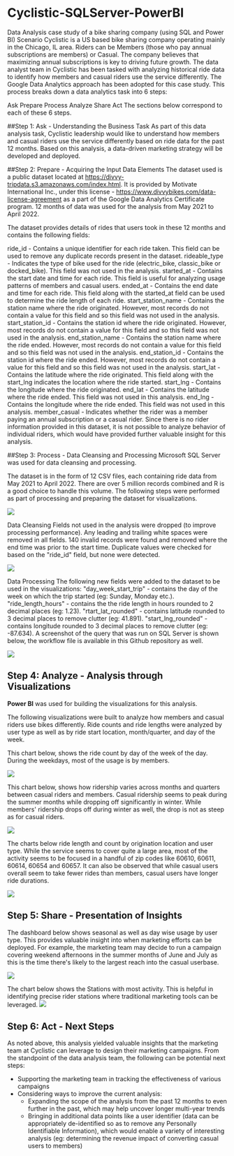 # Cyclistic-SQLServer-PowerBI
Data Analysis case study of a bike sharing company (using SQL and Power BI)
Scenario
Cyclistic is a US based bike sharing company operating mainly in the Chicago, IL area. Riders can be Members (those who pay annual subscriptions are members) or Casual. The company believes that maximizing annual subscriptions is key to driving future growth. The data analyst team in Cyclistic has been tasked with analyzing historical ride data to identify how members and casual riders use the service differently. The Google Data Analytics approach has been adopted for this case study. This process breaks down a data analytics task into 6 steps:

Ask
Prepare
Process
Analyze
Share
Act
The sections below correspond to each of these 6 steps.

##Step 1: Ask - Understanding the Business Task
As part of this data analysis task, Cyclistic leadership would like to understand how members and casual riders use the service differently based on ride data for the past 12 months. Based on this analysis, a data-driven marketing strategy will be developed and deployed.

##Step 2: Prepare - Acquiring the Input Data Elements
The dataset used is a public dataset located at https://divvy-tripdata.s3.amazonaws.com/index.html. It is provided by Motivate International Inc., under this license - https://www.divvybikes.com/data-license-agreement as a part of the Google Data Analytics Certificate program. 12 months of data was used for the analysis from May 2021 to April 2022.

The dataset provides details of rides that users took in these 12 months and contains the following fields:

ride_id - Contains a unique identifier for each ride taken. This field can be used to remove any duplicate records present in the dataset.
rideable_type - Indicates the type of bike used for the ride (electric_bike, classic_bike or docked_bike). This field was not used in the analysis.
started_at - Contains the start date and time for each ride. This field is useful for analyzing usage patterns of members and casual users.
ended_at - Contains the end date and time for each ride. This field along with the started_at field can be used to determine the ride length of each ride.
start_station_name - Contains the station name where the ride originated. However, most records do not contain a value for this field and so this field was not used in the analysis.
start_station_id - Contains the station id where the ride originated. However, most records do not contain a value for this field and so this field was not used in the analysis.
end_station_name - Contains the station name where the ride ended. However, most records do not contain a value for this field and so this field was not used in the analysis.
end_station_id - Contains the station id where the ride ended. However, most records do not contain a value for this field and so this field was not used in the analysis.
start_lat - Contains the latitude where the ride originated. This field along with the start_lng indicates the location where the ride started.
start_lng - Contains the longitude where the ride originated.
end_lat - Contains the latitude where the ride ended. This field was not used in this analysis.
end_lng - Contains the longitude where the ride ended. This field was not used in this analysis.
member_casual - Indicates whether the rider was a member paying an annual subscription or a casual rider.
Since there is no rider information provided in this dataset, it is not possible to analyze behavior of individual riders, which would have provided further valuable insight for this analysis.

##Step 3: Process - Data Cleansing and Processing
 Microsoft SQL Server was used for data cleansing and processing.

The dataset is in the form of 12 CSV files, each containing ride data from May 2021 to April 2022. There are over 5 million records combined and R is a good choice to handle this volume. The following steps were performed as part of processing and preparing the dataset for visualizations.

<img src="/sqlimage/Data%20Combining.png" />



Data Cleansing
Fields not used in the analysis were dropped (to improve processing performance).
Any leading and trailing white spaces were removed in all fields.
140 invalid records were found and removed where the end time was prior to the start time.
Duplicate values were checked for based on the "ride_id" field, but none were detected.

<img src="/sqlimage/Data%20Cleaning.png" />


Data Processing
The following new fields were added to the dataset to be used in the visualizations:
"day_week_start_trip" - contains the day of the week on which the trip started (eg: Sunday, Monday etc.).
"ride_length_hours" - contains the the ride length in hours rounded to 2 decimal places (eg: 1.23).
"rtart_lat_rounded" - contains latitude rounded to 3 decimal places to remove clutter (eg: 41.891).
"start_lng_rounded" - contains longitude rounded to 3 decimal places to remove clutter (eg: -87.634).
A screenshot of the query that was run on SQL Server is shown below, the workflow file is available in this Github repository as well.

<img src="/sqlimage/Data%20Processing.png" />

## Step 4: Analyze - Analysis through Visualizations
**Power BI** was used for building the visualizations for this analysis.

The following visualizations were built to analyze how members and casual riders use bikes differently. Ride counts and ride lengths were analyzed by user type as well as by ride start location, month/quarter, and day of the week.


This chart below, shows the ride count by day of the week of the day. During the weekdays, most of the usage is by members.

<img src="/sqlimage/Count%20of%20rides%20by%20weekday.png" />

This chart below, shows how ridership varies across months and quarters between casual riders and members. Casual ridership seems to peak during the summer months while dropping off significantly in winter. While members' ridership drops off during winter as well, the drop is not as steep as for casual riders.

<img src="/sqlimage/Casual%20and%20member%20riders%20by%20month%20.png" />

The charts below ride length and count by origination location and user type. While the service seems to cover quite a large area, most of the activity seems to be focused in a handful of zip codes like 60610, 60611, 60614, 60654 and 60657. It can also be observed that while casual users overall seem to take fewer rides than members, casual users have longer ride durations.


<img src="/sqlimage/Rides%20by%20members%20and%20casual%20riders.png" />

## Step 5: Share - Presentation of Insights
The dashboard below shows seasonal as well as day wise usage by user type. This provides valuable insight into when marketing efforts can be deployed. For example, the marketing team may decide to run a campaign covering weekend afternoons in the summer months of June and July as this is the time there's likely to the largest reach into the casual userbase.

<img src="/sqlimage/Casual%20rider%20and%20member%20rides%20quarter%20comparision.png" />

The chart below shows the Stations with  most activity. This is helpful in identifying precise rider stations where traditional marketing tools can be leveraged. 
<img src="/sqlimage/Station%20popularity%20by%20riders.png" />

## Step 6: Act - Next Steps
As noted above, this analysis yielded valuable insights that the marketing team at Cyclistic can leverage to design their marketing campaigns. From the standpoint of the data analysis team, the following can be potential next steps:  
* Supporting the marketing team in tracking the effectiveness of various campaigns
* Considering ways to improve the current analysis:
	* Expanding the scope of the analysis from the past 12 months to even further in the past, which may help uncover longer multi-year trends
	* Bringing in additional data points like a user identifier (data can be appropriately de-identified so as to remove any Personally Identifiable Information), which would enable a variety of interesting analysis (eg: determining the revenue impact of converting casual users to members)
